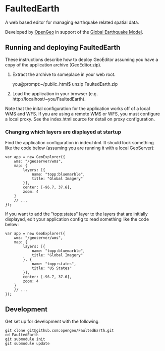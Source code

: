 # FaultedEarth #

A web based editor for managing earthquake related spatial data.

Developed by [OpenGeo](http://opengeo.org/) in support of the [Global Earthquake Model](http://www.globalquakemodel.org/).

## Running and deploying FaultedEarth

These instructions describe how to deploy GeoEditor assuming you have a copy of the application archive (GeoEditor.zip).

1. Extract the archive to someplace in your web root.

    you@prompt:~/public_html$ unzip FaultedEarth.zip

2. Load the application in your browser (e.g. http://localhost/~you/FaultedEarth).

Note that the inital configuration for the application works off of a local WMS and WFS. If you are using a remote WMS or WFS, you must configure a local proxy.  See the index.html source for detail on proxy configuration.


### Changing which layers are displayed at startup

Find the application configuration in index.html.  It should look something like the code below (assuming you are running it with a local GeoServer):

    var app = new GeoExplorer({
        wms: "/geoserver/wms",
        map: {
            layers: [{
                name: "topp:bluemarble",
                title: "Global Imagery"
            }],
            center: [-96.7, 37.6],
            zoom: 4
        }
        // ...
    });

If you want to add the "topp:states" layer to the layers that are initially displayed, edit your application config to read something like the code below:

    var app = new GeoExplorer({
        wms: "/geoserver/wms",
        map: {
            layers: [{
                name: "topp:bluemarble",
                title: "Global Imagery"
            }, {
                name: "topp:states",
                title: "US States"
            }],
            center: [-96.7, 37.6],
            zoom: 4
        }
        // ...
    });

## Development

Get set up for development with the following:

    git clone git@github.com:opengeo/FaultedEarth.git
    cd FaultedEarth
    git submodule init
    git submodule update


